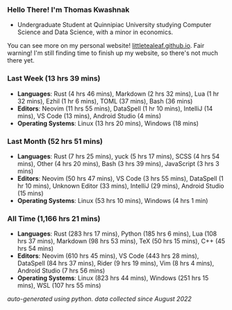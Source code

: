 
### Hello There! I'm Thomas Kwashnak

- Undergraduate Student at Quinnipiac University studying Computer Science and Data Science, with a minor in economics.

You can see more on my personal website! [littletealeaf.github.io](https://littletealeaf.github.io). Fair warning! I'm still finding time to finish up my website, so there's not much there yet.

### Last Week (13 hrs 39 mins)
- **Languages**: Rust (4 hrs 46 mins), Markdown (2 hrs 32 mins), Lua (1 hr 32 mins), Ezhil (1 hr 6 mins), TOML (37 mins), Bash (36 mins)
- **Editors**: Neovim (11 hrs 55 mins), DataSpell (1 hr 10 mins), IntelliJ (14 mins), VS Code (13 mins), Android Studio (4 mins)
- **Operating Systems**: Linux (13 hrs 20 mins), Windows (18 mins)
    
### Last Month (52 hrs 51 mins)
- **Languages**: Rust (7 hrs 25 mins), yuck (5 hrs 17 mins), SCSS (4 hrs 54 mins), Other (4 hrs 20 mins), Bash (3 hrs 39 mins), JavaScript (3 hrs 3 mins)
- **Editors**: Neovim (50 hrs 47 mins), VS Code (3 hrs 55 mins), DataSpell (1 hr 10 mins), Unknown Editor (33 mins), IntelliJ (29 mins), Android Studio (15 mins)
- **Operating Systems**: Linux (53 hrs 10 mins), Windows (4 hrs 1 min)
    
### All Time (1,166 hrs 21 mins)
- **Languages**: Rust (283 hrs 17 mins), Python (185 hrs 6 mins), Lua (108 hrs 37 mins), Markdown (98 hrs 53 mins), TeX (50 hrs 15 mins), C++ (45 hrs 54 mins)
- **Editors**: Neovim (610 hrs 45 mins), VS Code (443 hrs 28 mins), DataSpell (84 hrs 37 mins), Rider (9 hrs 19 mins), Vim (8 hrs 4 mins), Android Studio (7 hrs 56 mins)
- **Operating Systems**: Linux (823 hrs 44 mins), Windows (251 hrs 15 mins), WSL (107 hrs 55 mins)
    

*auto-generated using python. data collected since August 2022*
